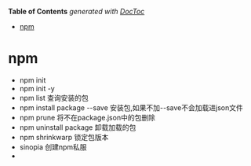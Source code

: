 <!-- START doctoc generated TOC please keep comment here to allow auto update -->
<!-- DON'T EDIT THIS SECTION, INSTEAD RE-RUN doctoc TO UPDATE -->
**Table of Contents**  *generated with [DocToc](https://github.com/thlorenz/doctoc)*

- [npm](#npm)

<!-- END doctoc generated TOC please keep comment here to allow auto update -->

# npm
- npm init
- npm init -y
- npm list 查询安装的包
- npm install package --save 安装包,如果不加--save不会加载进json文件
- npm prune 将不在package.json中的包删除
- npm uninstall package 卸载加载的包
- npm shrinkwarp 锁定包版本
- sinopia 创建npm私服
- 
